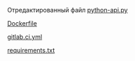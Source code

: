  Отредактированный файл [python-api.py](./python-api.py)

[Dockerfile](./Dockerfile)

[gitlab.ci.yml](./gitlab.ci.yml)

[requirements.txt](./requirements.txt)
